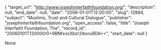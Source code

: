 {
  "target_url": "http://www.josephinterfaithfoundation.org/", 
  "description": null, 
  "end_date": null, 
  "date": "2006-01-01T12:00:00", 
  "slug": 12884, 
  "subject": "Muslims, Trust and Cultural Dialogue", 
  "publisher": "josephinterfaithfoundation.org", 
  "open_access": false, 
  "title": "Joseph Interfaith Foundation, The", 
  "record_id": "20060101T120000/0+9BNfxxsXbzr2Ikoru9DA==", 
  "start_date": null
}

None